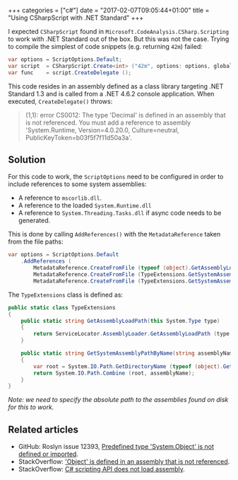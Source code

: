 +++
categories = ["c#"]
date = "2017-02-07T09:05:44+01:00"
title = "Using CSharpScript with .NET Standard"
+++

I expected `CSharpScript` found in `Microsoft.CodeAnalysis.CSharp.Scripting`
to work with .NET Standard out of the box. But this was not the case. Trying
to compile the simplest of code snippets (e.g. returning `42m`) failed:

```csharp
var options = ScriptOptions.Default;
var script  = CSharpScript.Create<int> ("42m", options: options, globalsType: typeof (Globals));
var func    = script.CreateDelegate ();
```

This code resides in an assembly defined as a class library targeting
.NET Standard 1.3 and is called from a .NET 4.6.2 console application.
When executed, `CreateDelegate()` throws:

> (1,1): error CS0012: The type 'Decimal' is defined in an assembly
> that is not referenced. You must add a reference to assembly
> 'System.Runtime, Version=4.0.20.0, Culture=neutral, PublicKeyToken=b03f5f7f11d50a3a'.

## Solution

For this code to work, the `ScriptOptions` need to be configured in
order to include references to some system assemblies:

* A reference to `mscorlib.dll`.
* A reference to the loaded `System.Runtime.dll`
* A reference to `System.Threading.Tasks.dll` if async code needs to be generated.

This is done by calling `AddReferences()` with the `MetadataReference` taken
from the file paths:

```csharp
var options = ScriptOptions.Default
    .AddReferences (
        MetadataReference.CreateFromFile (typeof (object).GetAssemblyLoadPath ()),
        MetadataReference.CreateFromFile (TypeExtensions.GetSystemAssemblyPathByName ("System.Threading.Tasks.dll")),
        MetadataReference.CreateFromFile (TypeExtensions.GetSystemAssemblyPathByName ("System.Runtime.dll")));
```

The `TypeExtensions` class is defined as:

```csharp
public static class TypeExtensions
{
    public static string GetAssemblyLoadPath(this System.Type type)
    {
        return ServiceLocator.AssemblyLoader.GetAssemblyLoadPath (type.GetTypeInfo ().Assembly);
    }

    public static string GetSystemAssemblyPathByName(string assemblyName)
    {
        var root = System.IO.Path.GetDirectoryName (typeof (object).GetAssemblyLoadPath ());
        return System.IO.Path.Combine (root, assemblyName);
    }
}
```

_Note: we need to specify the absolute path to the assemblies found on disk for this to work._

## Related articles

* GitHub: Roslyn issue 12393, [Predefined type 'System.Object' is not defined or imported](https://github.com/dotnet/roslyn/issues/12393).
* StackOverflow: ['Object' is defined in an assembly that is not referenced](http://stackoverflow.com/questions/38943899/net-core-cs0012-object-is-defined-in-an-assembly-that-is-not-referenced).
* StackOverflow: [C# scripting API does not load assembly](http://stackoverflow.com/questions/41340226/c-sharp-scripting-api-does-not-load-assembly/41356621#41356621).

